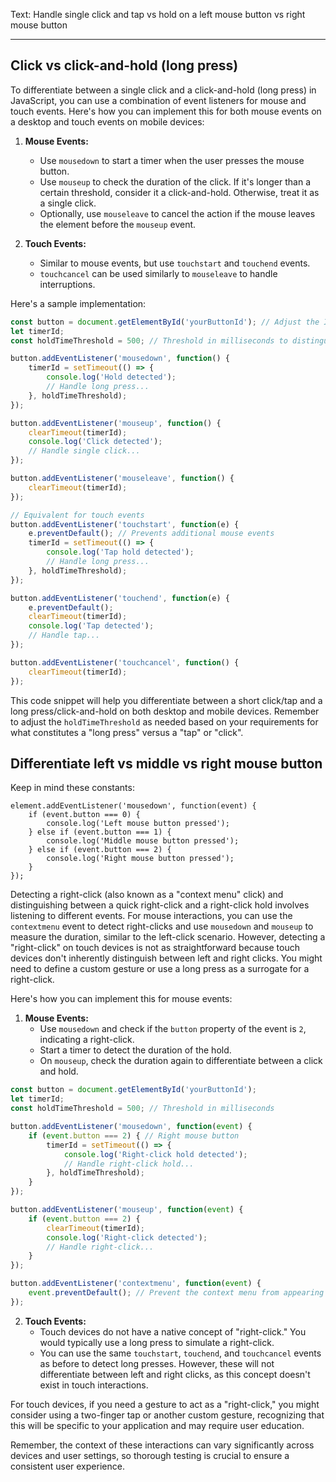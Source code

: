 
Text: Handle single click and tap vs hold on a left mouse button vs right mouse button

---

## Click vs click-and-hold (long press)

To differentiate between a single click and a click-and-hold (long press) in JavaScript, you can use a combination of event listeners for mouse and touch events. Here's how you can implement this for both mouse events on a desktop and touch events on mobile devices:

1. **Mouse Events:**
   - Use `mousedown` to start a timer when the user presses the mouse button.
   - Use `mouseup` to check the duration of the click. If it's longer than a certain threshold, consider it a click-and-hold. Otherwise, treat it as a single click.
   - Optionally, use `mouseleave` to cancel the action if the mouse leaves the element before the `mouseup` event.

2. **Touch Events:**
   - Similar to mouse events, but use `touchstart` and `touchend` events.
   - `touchcancel` can be used similarly to `mouseleave` to handle interruptions.

Here's a sample implementation:

```javascript
const button = document.getElementById('yourButtonId'); // Adjust the ID as needed
let timerId;
const holdTimeThreshold = 500; // Threshold in milliseconds to distinguish click vs hold

button.addEventListener('mousedown', function() {
    timerId = setTimeout(() => {
        console.log('Hold detected');
        // Handle long press...
    }, holdTimeThreshold);
});

button.addEventListener('mouseup', function() {
    clearTimeout(timerId);
    console.log('Click detected');
    // Handle single click...
});

button.addEventListener('mouseleave', function() {
    clearTimeout(timerId);
});

// Equivalent for touch events
button.addEventListener('touchstart', function(e) {
    e.preventDefault(); // Prevents additional mouse events
    timerId = setTimeout(() => {
        console.log('Tap hold detected');
        // Handle long press...
    }, holdTimeThreshold);
});

button.addEventListener('touchend', function(e) {
    e.preventDefault();
    clearTimeout(timerId);
    console.log('Tap detected');
    // Handle tap...
});

button.addEventListener('touchcancel', function() {
    clearTimeout(timerId);
});
```

This code snippet will help you differentiate between a short click/tap and a long press/click-and-hold on both desktop and mobile devices. Remember to adjust the `holdTimeThreshold` as needed based on your requirements for what constitutes a "long press" versus a "tap" or "click".

## Differentiate left vs middle vs right mouse button

Keep in mind these constants:
```
element.addEventListener('mousedown', function(event) {
    if (event.button === 0) {
        console.log('Left mouse button pressed');
    } else if (event.button === 1) {
        console.log('Middle mouse button pressed');
    } else if (event.button === 2) {
        console.log('Right mouse button pressed');
    }
});

```

Detecting a right-click (also known as a "context menu" click) and distinguishing between a quick right-click and a right-click hold involves listening to different events. For mouse interactions, you can use the `contextmenu` event to detect right-clicks and use `mousedown` and `mouseup` to measure the duration, similar to the left-click scenario. However, detecting a "right-click" on touch devices is not as straightforward because touch devices don't inherently distinguish between left and right clicks. You might need to define a custom gesture or use a long press as a surrogate for a right-click.

Here's how you can implement this for mouse events:

1. **Mouse Events:**
   - Use `mousedown` and check if the `button` property of the event is `2`, indicating a right-click.
   - Start a timer to detect the duration of the hold.
   - On `mouseup`, check the duration again to differentiate between a click and hold.

```javascript
const button = document.getElementById('yourButtonId');
let timerId;
const holdTimeThreshold = 500; // Threshold in milliseconds

button.addEventListener('mousedown', function(event) {
    if (event.button === 2) { // Right mouse button
        timerId = setTimeout(() => {
            console.log('Right-click hold detected');
            // Handle right-click hold...
        }, holdTimeThreshold);
    }
});

button.addEventListener('mouseup', function(event) {
    if (event.button === 2) {
        clearTimeout(timerId);
        console.log('Right-click detected');
        // Handle right-click...
    }
});

button.addEventListener('contextmenu', function(event) {
    event.preventDefault(); // Prevent the context menu from appearing
});
```

2. **Touch Events:**
   - Touch devices do not have a native concept of "right-click." You would typically use a long press to simulate a right-click.
   - You can use the same `touchstart`, `touchend`, and `touchcancel` events as before to detect long presses. However, these will not differentiate between left and right clicks, as this concept doesn't exist in touch interactions.

For touch devices, if you need a gesture to act as a "right-click," you might consider using a two-finger tap or another custom gesture, recognizing that this will be specific to your application and may require user education.

Remember, the context of these interactions can vary significantly across devices and user settings, so thorough testing is crucial to ensure a consistent user experience.